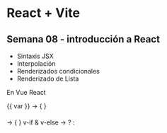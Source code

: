 # React + Vite
## Semana 08 - introducción a React

- Sintaxis JSX
- Interpolación
- Renderizados condicionales
- Renderizado de Lista 

En Vue          React

{{ var }}                           -> { }
<h4 v-bind:title="apellido" ></h4>  -> { }
v-if & v-else                       -> ? : 
